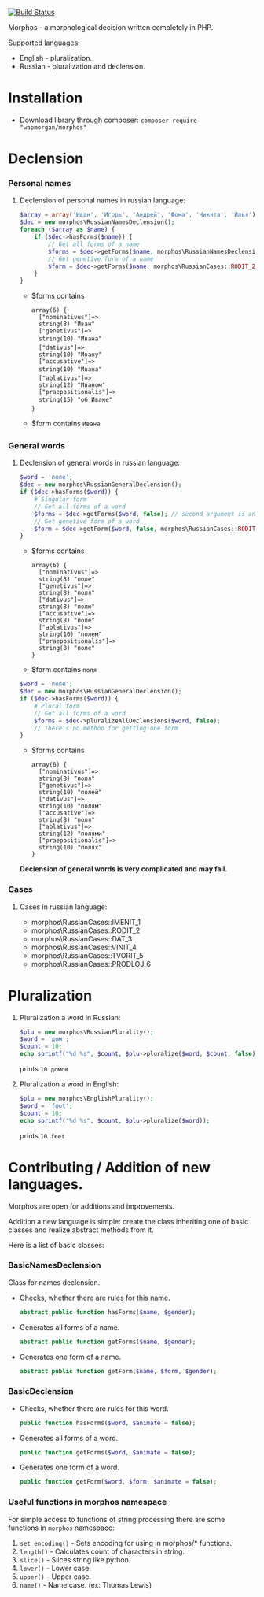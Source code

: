 [![Build Status](https://travis-ci.org/wapmorgan/Morphos.svg)](https://travis-ci.org/wapmorgan/Morphos)

Morphos - a morphological decision written completely in PHP.

Supported languages:

* English - pluralization.
* Russian - pluralization and declension.

# Installation

* Download library through composer:
    `composer require "wapmorgan/morphos"`

# Declension
### Personal names

1. Declension of personal names in russian language:

    ```php
    $array = array('Иван', 'Игорь', 'Андрей', 'Фома', 'Никита', 'Илья');
    $dec = new morphos\RussianNamesDeclension();
    foreach ($array as $name) {
        if ($dec->hasForms($name)) {
            // Get all forms of a name
            $forms = $dec->getForms($name, morphos\RussianNamesDeclension::MAN); // you can use 'm' или 'w' instead of class constant
            // Get genetive form of a name
            $form = $dec->getForms($name, morphos\RussianCases::RODIT_2, 'm');
        }
    }
    ```

    * $forms contains
        ```
        array(6) {
          ["nominativus"]=>
          string(8) "Иван"
          ["genetivus"]=>
          string(10) "Ивана"
          ["dativus"]=>
          string(10) "Ивану"
          ["accusative"]=>
          string(10) "Ивана"
          ["ablativus"]=>
          string(12) "Иваном"
          ["praepositionalis"]=>
          string(15) "об Иване"
        }
        ```

    * $form contains `Ивана`

### General words

1. Declension of general words in russian language:

    ```php
    $word = 'поле';
    $dec = new morphos\RussianGeneralDeclension();
    if ($dec->hasForms($word)) {
        # Singular form
        // Get all forms of a word
        $forms = $dec->getForms($word, false); // second argument is an animateness
        // Get genetive form of a word
        $form = $dec->getForm($word, false, morphos\RussianCases::RODIT_2);
    }
    ```
    * $forms contains

        ```
        array(6) {
          ["nominativus"]=>
          string(8) "поле"
          ["genetivus"]=>
          string(8) "поля"
          ["dativus"]=>
          string(8) "полю"
          ["accusative"]=>
          string(8) "поле"
          ["ablativus"]=>
          string(10) "полем"
          ["praepositionalis"]=>
          string(8) "поле"
        }
        ```

    * $form contains `поля`

    ```php
    $word = 'поле';
    $dec = new morphos\RussianGeneralDeclension();
    if ($dec->hasForms($word)) {
        # Plural form
        // Get all forms of a word
        $forms = $dec->pluralizeAllDeclensions($word, false);
        // There's no method for getting one form
    }
    ```
    * $forms contains

        ```
        array(6) {
          ["nominativus"]=>
          string(8) "поля"
          ["genetivus"]=>
          string(10) "полей"
          ["dativus"]=>
          string(10) "полям"
          ["accusative"]=>
          string(8) "поля"
          ["ablativus"]=>
          string(12) "полями"
          ["praepositionalis"]=>
          string(10) "полях"
        }
        ```

    **Declension of general words is very complicated and may fail.**

### Cases

1. Cases in russian language:

    * morphos\RussianCases::IMENIT_1
    * morphos\RussianCases::RODIT_2
    * morphos\RussianCases::DAT_3
    * morphos\RussianCases::VINIT_4
    * morphos\RussianCases::TVORIT_5
    * morphos\RussianCases::PRODLOJ_6


# Pluralization

1. Pluralization a word in Russian:
    ```php
    $plu = new morphos\RussianPlurality();
    $word = 'дом';
    $count = 10;
    echo sprintf("%d %s", $count, $plu->pluralize($word, $count, false)); // last argument - animateness
    ```
    prints `10 домов`

2. Pluralization a word in English:
    ```php
    $plu = new morphos\EnglishPlurality();
    $word = 'foot';
    $count = 10;
    echo sprintf("%d %s", $count, $plu->pluralize($word));
    ```
    prints `10 feet`

# Contributing / Addition of new languages.

Morphos are open for additions and improvements.

Addition a new language is simple: create the class inheriting one of basic classes and realize abstract methods from it.

Here is a list of basic classes:

### BasicNamesDeclension
Class for names declension.

* Checks, whether there are rules for this name.
  ```php
  abstract public function hasForms($name, $gender);
  ```

* Generates all forms of a name.
  ```php
  abstract public function getForms($name, $gender);
  ```

* Generates one form of a name.
  ```php
  abstract public function getForm($name, $form, $gender);
  ```

### BasicDeclension

* Checks, whether there are rules for this word.
  ```php
  public function hasForms($word, $animate = false);
  ```

* Generates all forms of a word.
  ```php
  public function getForms($word, $animate = false);
  ```

* Generates one form of a word.
  ```php
  public function getForm($word, $form, $animate = false);
  ```

### Useful functions in morphos namespace

For simple access to functions of string processing there are some functions in `morphos` namespace:

1. `set_encoding()` - Sets encoding for using in morphos/* functions.
2. `length()` - Calculates count of characters in string.
3. `slice()` - Slices string like python.
4. `lower()` - Lower case.
5. `upper()` - Upper case.
6. `name()` - Name case. (ex: Thomas Lewis)
